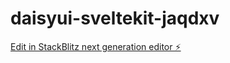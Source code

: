 # daisyui-sveltekit-jaqdxv

[Edit in StackBlitz next generation editor ⚡️](https://stackblitz.com/~/github.com/weebwashere/daisyui-sveltekit-jaqdxv)